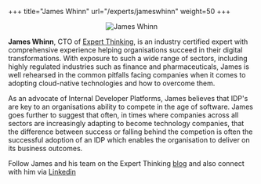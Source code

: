 +++
title="James Whinn"
url="/experts/jameswhinn"
weight=50
+++

<p align="center">
  <img src="/_assets/images/linkedin.jpeg" alt="James Whinn"/>
</p>
<!-- ![](/_assets/linkedin.jpeg) -->



**James Whinn**, CTO of [Expert Thinking](https://expert-thinking.co.uk), is an industry certified expert with comprehensive experience helping organisations succeed in their digital transformations. With exposure to such a wide range of sectors, including highly regulated industries such as finance and pharmaceuticals, James is well rehearsed in the common pitfalls facing companies when it comes to adopting cloud-native technologies and how to overcome them.

As an advocate of Internal Developer Platforms, James believes that IDP's are key to an organisations ability to compete in the age of software. James goes further to suggest that often, in times where companies across all sectors are increasingly adapting to become technology companies, that the difference between success or falling behind the competion is often the successful adoption of an IDP which enables the organisation to deliver on its business outcomes. 

Follow James and his team on the Expert Thinking [blog](https://expert-thinking.co.uk/our-blog/) and also connect with him via [Linkedin](https://www.linkedin.com/in/jameswhinn/)
